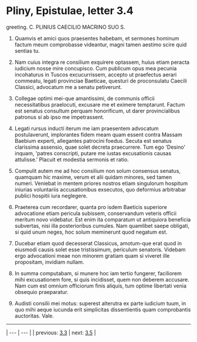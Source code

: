# Pliny, Epistulae, letter 3.4

greeting. C. PLINIUS CAECILIO MACRINO SUO S.



1. Quamvis et amici quos praesentes habebam, et sermones hominum factum meum comprobasse videantur, magni tamen aestimo scire quid sentias tu.



2. Nam cuius integra re consilium exquirere optassem, huius etiam peracta iudicium nosse mire concupisco. Cum publicum opus mea pecunia incohaturus in Tuscos excucurrissem, accepto ut praefectus aerari commeatu, legati provinciae Baeticae, questuri de proconsulatu Caecili Classici, advocatum me a senatu petiverunt.



3. Collegae optimi mei-que amantissimi, de communis officii necessitatibus praelocuti, excusare me et eximere temptarunt. Factum est senatus consultum perquam honorificum, ut darer provincialibus patronus si ab ipso me impetrassent.



4. Legati rursus inducti iterum me iam praesentem advocatum postulaverunt, implorantes fidem meam quam essent contra Massam Baebium experti, allegantes patrocini foedus. Secuta est senatus clarissima assensio, quae solet decreta praecurrere. Tum ego 'Desino' inquam, 'patres conscripti, putare me iustas excusationis causas attulisse.' Placuit et modestia sermonis et ratio.



5. Compulit autem me ad hoc consilium non solum consensus senatus, quamquam hic maxime, verum et alii quidam minores, sed tamen numeri. Veniebat in mentem priores nostros etiam singulorum hospitum iniurias voluntariis accusationibus exsecutos, quo deformius arbitrabar publici hospitii iura neglegere.



6. Praeterea cum recordarer, quanta pro isdem Baeticis superiore advocatione etiam pericula subissem, conservandum veteris officii meritum novo videbatur. Est enim ita comparatum ut antiquiora beneficia subvertas, nisi illa posterioribus cumules. Nam quamlibet saepe obligati, si quid unum neges, hoc solum meminerunt quod negatum est.



7. Ducebar etiam quod decesserat Classicus, amotum-que erat quod in eiusmodi causis solet esse tristissimum, periculum senatoris. Videbam ergo advocationi meae non minorem gratiam quam si viveret ille propositam, invidiam nullam.



8. In summa computabam, si munere hoc iam tertio fungerer, faciliorem mihi excusationem fore, si quis incidisset, quem non deberem accusare. Nam cum est omnium officiorum finis aliquis, tum optime libertati venia obsequio praeparatur.



9. Audisti consilii mei motus: superest alterutra ex parte iudicium tuum, in quo mihi aeque iucunda erit simplicitas dissentientis quam comprobantis auctoritas. Vale.



---

| --- | --- |
| previous: [3.3](../3.3/) | next: [3.5](../3.5/) |